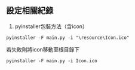 ## 設定相關紀錄

1. pyinstaller包裝方法（含icon）

  ```pyinstaller -F main.py -i "\resource\Icon.ico"```

  若失敗則將icon移動至根目錄下

  ```pyinstaller -F main.py -i Icon.ico```